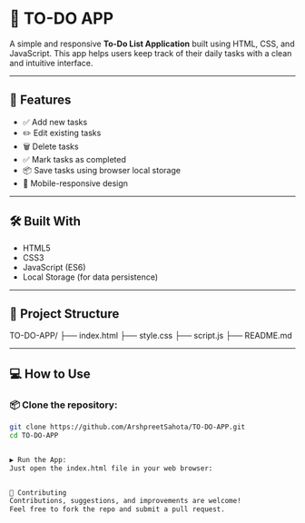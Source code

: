 # 📝 TO-DO APP

A simple and responsive **To-Do List Application** built using HTML, CSS, and JavaScript. This app helps users keep track of their daily tasks with a clean and intuitive interface.

---

## 🚀 Features

- ✅ Add new tasks
- ✏️ Edit existing tasks
- 🗑️ Delete tasks
- ✅ Mark tasks as completed
- 📦 Save tasks using browser local storage
- 📱 Mobile-responsive design

---

## 🛠️ Built With

- HTML5
- CSS3
- JavaScript (ES6)
- Local Storage (for data persistence)

---

## 📂 Project Structure
TO-DO-APP/
├── index.html
├── style.css
├── script.js
├── README.md


---

## 💻 How to Use

### 📦 Clone the repository:
```bash
git clone https://github.com/ArshpreetSahota/TO-DO-APP.git
cd TO-DO-APP


▶️ Run the App:
Just open the index.html file in your web browser:


🙌 Contributing
Contributions, suggestions, and improvements are welcome!
Feel free to fork the repo and submit a pull request.
